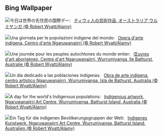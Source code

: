 ## Bing Wallpaper
![](https://www.bing.com/th?id=OHR.BathurstArt_JA-JP1737755187_UHD.jpg&w=1000)今日は世界の先住民の国際デー:&nbsp;&ensp;[ティウィ人の芸術作品, オーストラリア ウルミヤンガ (© Robert Wyatt/Alamy)](https://www.bing.com/th?id=OHR.BathurstArt_JA-JP1737755187_UHD.jpg)
<br><br/>
![](https://www.bing.com/th?id=OHR.BathurstArt_IT-IT6904548782_UHD.jpg&w=1000)Una giornata per le popolazioni indigene del mondo:&nbsp;&ensp;[Opera d'arte indigena, Centro d'arte Ngaruwanajirri (© Robert Wyatt/Alamy)](https://www.bing.com/th?id=OHR.BathurstArt_IT-IT6904548782_UHD.jpg)
<br><br/>
![](https://www.bing.com/th?id=OHR.BathurstArt_FR-FR2057200035_UHD.jpg&w=1000)Une journée pour les peuples autochtones du monde entier:&nbsp;&ensp;[Œuvres d'art aborigènes, Centre d'art Ngaruwanajirri, Wurrumiyanga, île Bathurst, Australie (© Robert Wyatt/Alamy)](https://www.bing.com/th?id=OHR.BathurstArt_FR-FR2057200035_UHD.jpg)
<br><br/>
![](https://www.bing.com/th?id=OHR.BathurstArt_ES-ES6749343914_UHD.jpg&w=1000)Un día dedicado a las poblaciones indígenas:&nbsp;&ensp;[Obra de arte indígena, centro artístico Ngaruwanajirri, Wurrumiyanga, Isla de Bathurst, Australia (© Robert Wyatt/Alamy)](https://www.bing.com/th?id=OHR.BathurstArt_ES-ES6749343914_UHD.jpg)
<br><br/>
![](https://www.bing.com/th?id=OHR.BathurstArt_EN-GB5230437301_UHD.jpg&w=1000)A day for the world's Indigenous populations:&nbsp;&ensp;[Indigenous artwork, Ngaruwanajirri Art Centre, Wurrumiyanga, Bathurst Island, Australia (© Robert Wyatt/Alamy)](https://www.bing.com/th?id=OHR.BathurstArt_EN-GB5230437301_UHD.jpg)
<br><br/>
![](https://www.bing.com/th?id=OHR.BathurstArt_DE-DE4645187726_UHD.jpg&w=1000)Ein Tag für die indigenen Bevölkerungsgruppen der Welt:&nbsp;&ensp;[Indigenes Kunstwerk, Ngaruwanajirri Art Centre, Wurrumiyanga, Bathurst Island, Australien (© Robert Wyatt/Alamy)](https://www.bing.com/th?id=OHR.BathurstArt_DE-DE4645187726_UHD.jpg)
<br><br/>
